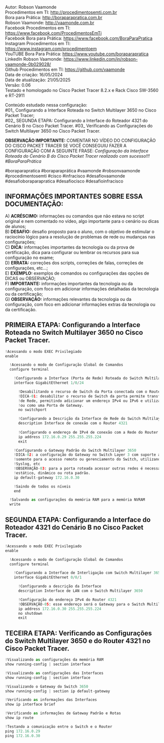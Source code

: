 Autor: Robson Vaamonde<br>
Procedimentos em TI: http://procedimentosemti.com.br<br>
Bora para Prática: http://boraparapratica.com.br<br>
Robson Vaamonde: http://vaamonde.com.br<br>
Facebook Procedimentos em TI: https://www.facebook.com/ProcedimentosEmTi<br>
Facebook Bora para Prática: https://www.facebook.com/BoraParaPratica<br>
Instagram Procedimentos em TI: https://www.instagram.com/procedimentoem<br>
YouTUBE Bora Para Prática: https://www.youtube.com/boraparapratica<br>
LinkedIn Robson Vaamonde: https://www.linkedin.com/in/robson-vaamonde-0b029028/<br>
Github Procedimentos em TI: https://github.com/vaamonde<br>
Data de criação: 16/05/2024<br>
Data de atualização: 21/05/2025<br>
Versão: 0.06<br>
Testado e homologado no Cisco Packet Tracer 8.2.x e Rack Cisco SW-3560 e RT-2911

Conteúdo estudado nessa configuração:<br>
#01_ Configurando a Interface Roteada no Switch Multilayer 3650 no Cisco Packet Tracer;<br>
#02_ SEGUNDA ETAPA: Configurando a Interface do Roteador 4321 do Cenário B no Cisco Packet Tracer.
#03_ Verificando as Configurações do Switch Multilayer 3650 no Cisco Packet Tracer.<br>

**OBSERVAÇÃO IMPORTANTE:** COMENTAR NO VÍDEO DO CONFIGURAÇÃO DO CISCO PACKET TRACER SE VOCÊ CONSEGUIU FAZER A CONFIGURAÇÃO COM A SEGUINTE FRASE: *Configuração da Interface Roteada do Cenário B do Cisco Packet Tracer realizado com sucesso!!! #BoraParaPrática*

#boraparapratica #boraparaprática #vaamonde #robsonvaamonde #procedimentosemti #cisco #infracisco #desafiovaamonde #desafioboraparapratica #desafiocisco #desafioinfracisco

## INFORMAÇÕES IMPORTANTES SOBRE ESSA DOCUMENTAÇÃO:

A) **ACRÉSCIMO:** informações ou comandos que não estava no script original e nem comentado no vídeo, algo importante para o cenário ou dicas de alunos;<br>
B) **DESAFIO:** desafio proposto para o aluno, com o objetivo de estimular o raciocínio lógico para a resolução de problemas de rede ou mudanças nas configurações;<br>
C) **DICA:** informações importantes da tecnologia ou da prova de certificação, dica para configurar ou lembrar os recursos para sua configuração no exame;<br>
D) **ERRATA:** correções dos scripts, correções de falas, correções de configurações, etc...;<br>
E) **EXEMPLO:** exemplos de comandos ou configurações das opções de DICAS ou OBSERVAÇÃO;<br>
F) **IMPORTANTE:** informações importantes da tecnologia ou da configuração, com foco em adicionar informações detalhadas da tecnologia ou da certificação;<br>
G) **OBSERVAÇÃO:** informações relevantes da tecnologia ou da configuração, com foco em adicionar informações extras da tecnologia ou da certificação.

## PRIMEIRA ETAPA: Configurando a Interface Roteada no Switch Multilayer 3650 no Cisco Packet Tracer.

```python
!Acessando o modo EXEC Privilegiado
enable

  !Acessando o modo de Configuração Global de Comandos
  configure terminal

    !Configurando a Interface (Porta de Rede) Roteada do Switch Multilayer 3650
    interface GigabitEthernet 1/0/24

      !Desabilitando o recurso de Switch da Porta conectada com o Router 4321
      !DICA-01: desabilitar o recurso de Switch da porta permite transforma a mesma em um Interface
      !de Rede, permitindo adicionar um endereço IPv4 ou IPv6 e utilizar como uma Interface Roteada
      !ou como uma Porta de Gateway.
      no switchport

      !Configurando a Descrição da Interface de Rede do Switch Multilayer
      description Interface de conexão com o Router 4321
      
      !Configurando o endereço de IPv4 de conexão com a Rede do Router 4321
      ip address 172.16.0.29 255.255.255.224
      exit

    !Configurando o Gateway Padrão do Switch Multilayer 3650
    !DICA-02: a configuração do Gateway no Switch Layer 3 com suporte a roteamento será utilizada 
    !somente para o acesso remoto ou gerenciamento do Switch, utilizando protocolos como SNMP, Netflow,
    !Syslog, etc
    !OBSERVAÇÃO-03: para a porta roteada acessar outras redes é necessário a configuração do roteamento
    !estático, dinâmico ou rota padrão.
    ip default-gateway 172.16.0.30

    !Saindo de todos os níveis
    end

  !Salvando as configurações da memória RAM para a memória NVRAM
  write
```

## SEGUNDA ETAPA: Configurando a Interface do Roteador 4321 do Cenário B no Cisco Packet Tracer.

```python
!Acessando o modo EXEC Privilegiado
enable

  !Acessando o modo de Configuração Global de Comandos
  configure terminal

    !Configurando a Interface de Interligação com Switch Multilayer 3650
    interface GigabitEthernet 0/0/1

      !Configurando a descrição da Interface
      description Interface de LAN com o Switch Multilayer 3650

      !Configuração do endereço IPv4 do Router 4321
      !OBSERVAÇÃO-05: esse endereço será o Gateway para o Switch Multilayer 3650
      ip address 172.16.0.30 255.255.255.224
      no shutdown
      exit
```

## TECEIRA ETAPA: Verificando as Configurações do Switch Multilayer 3650 e do Router 4321 no Cisco Packet Tracer.

```python
!Visualizando as configurações da memória RAM
show running-config | section interface

!Visualizando as configurações das Interfaces
show running-config | section interface

!Visualizando o Gateway do Switch 3650
show running-config | section ip default-gateway

!Verificando as informações das Interfaces
show ip interface brief

!Verificando as informações de Gateway Padrão e Rotas
show ip route

!Testando a comunicação entre o Switch e o Router
ping 172.16.0.29
ping 172.16.0.30
```